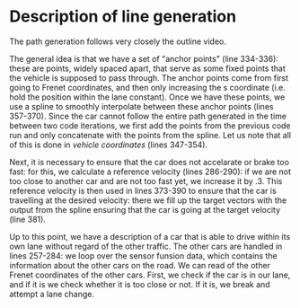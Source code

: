 # Description of line generation

The path generation follows very closely the outline video.

The general idea is that we have a set of "anchor points" (line 334-336): these are points, widely spaced apart, that 
serve as some fixed points that the vehicle is supposed to pass through. The anchor points come from first going to Frenet coordinates, and then only increasing the s coordinate (i.e. hold the position within the lane constant). Once we have these points, we use a spline to 
smoothly interpolate between these anchor points (lines 357-370). Since the car cannot follow the entire path generated 
in the time between two code iterations, we first add the points from the previous code run and only concatenate with
the points from the spline. Let us note that all of this is done in *vehicle coordinates* (lines 347-354).

Next, it is necessary to ensure that the car does not accelarate or brake too fast: for this, we calculate a reference velocity 
(lines 286-290): if we are not too close to another car and are not too fast yet, we increase it by .3. This reference velocity 
is then used in lines 373-390 to ensure that the car is travelling at the desired velocity: there we fill up the target vectors
with the output from the spline ensuring that the car is going at the target velocity (line 381).

Up to this point, we have a description of a car that is able to drive within its own lane without regard of the other traffic.
The other cars are handled in lines 257-284: we loop over the sensor funsion data, which contains the information about the 
other cars on the road. We can read of the other Frenet coordinates of the other cars. First, we check if the car is in our 
lane, and if it is we check whether it is too close or not. If it is, we break and attempt a lane change.
